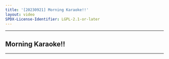 ```yaml
---
title: '[20230921] Morning Karaoke!!'
layout: video
SPDX-License-Identifier: LGPL-2.1-or-later
---
```


---

## Morning Karaoke!!

<div class="container">
  <video-js id="my-video" class="vjs-fluid vjs-layout-medium" controls preload="auto" poster="https://media.discordapp.net/attachments/1083515523846914179/1157386787392598176/20230921.jpg">
    <source src="https://drive.ayampenyet.eu.org/api/raw/?path=/%F0%9F%94%AE%20Unarchive%20Karaoke%20Moona/%5B20230921%5D%20%E3%80%90MoonUtau%E3%80%91Morning%20Karaoke!!%E3%80%90UNARCHIVE%E3%80%91%20%5BMoona%20Hoshinova%20hololive-ID%5D%20(om38QYtn-5w).mp4" type="video/mp4"/>
  </video-js>
</div>

---
